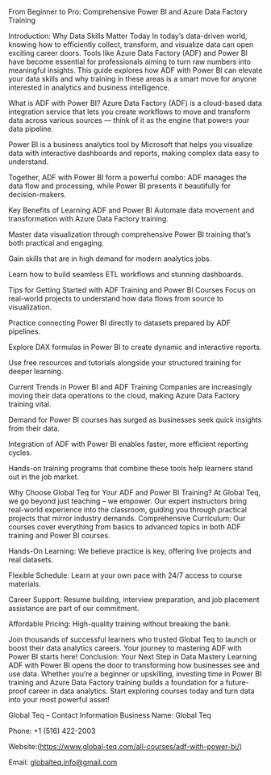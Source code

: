 From Beginner to Pro: Comprehensive Power BI and Azure Data Factory Training

Introduction: Why Data Skills Matter Today
In today’s data-driven world, knowing how to efficiently collect, transform, and visualize data can open exciting career doors. Tools like Azure Data Factory (ADF) and Power BI have become essential for professionals aiming to turn raw numbers into meaningful insights.
This guide explores how ADF with Power BI can elevate your data skills and why training in these areas is a smart move for anyone interested in analytics and business intelligence.

What is ADF with Power BI?
Azure Data Factory (ADF) is a cloud-based data integration service that lets you create workflows to move and transform data across various sources — think of it as the engine that powers your data pipeline.


Power BI is a business analytics tool by Microsoft that helps you visualize data with interactive dashboards and reports, making complex data easy to understand.


Together, ADF with Power BI form a powerful combo: ADF manages the data flow and processing, while Power BI presents it beautifully for decision-makers.

Key Benefits of Learning ADF and Power BI
Automate data movement and transformation with Azure Data Factory training.


Master data visualization through comprehensive Power BI training that’s both practical and engaging.


Gain skills that are in high demand for modern analytics jobs.


Learn how to build seamless ETL workflows and stunning dashboards.



Tips for Getting Started with ADF Training and Power BI Courses
Focus on real-world projects to understand how data flows from source to visualization.


Practice connecting Power BI directly to datasets prepared by ADF pipelines.


Explore DAX formulas in Power BI to create dynamic and interactive reports.


Use free resources and tutorials alongside your structured training for deeper learning.



Current Trends in Power BI and ADF Training
Companies are increasingly moving their data operations to the cloud, making Azure Data Factory training vital.


Demand for Power BI courses has surged as businesses seek quick insights from their data.


Integration of ADF with Power BI enables faster, more efficient reporting cycles.


Hands-on training programs that combine these tools help learners stand out in the job market.


Why Choose Global Teq for Your ADF and Power BI Training?
At Global Teq, we go beyond just teaching – we empower. Our expert instructors bring real-world experience into the classroom, guiding you through practical projects that mirror industry demands.
Comprehensive Curriculum: Our courses cover everything from basics to advanced topics in both ADF training and Power BI courses.


Hands-On Learning: We believe practice is key, offering live projects and real datasets.


Flexible Schedule: Learn at your own pace with 24/7 access to course materials.


Career Support: Resume building, interview preparation, and job placement assistance are part of our commitment.


Affordable Pricing: High-quality training without breaking the bank.


Join thousands of successful learners who trusted Global Teq to launch or boost their data analytics careers. Your journey to mastering ADF with Power BI starts here!
Conclusion: Your Next Step in Data Mastery
Learning ADF with Power BI opens the door to transforming how businesses see and use data. Whether you’re a beginner or upskilling, investing time in Power BI training and Azure Data Factory training builds a foundation for a future-proof career in data analytics.
Start exploring courses today and turn data into your most powerful asset!


 Global Teq – Contact Information
Business Name: Global Teq

Phone: +1 (516) 422-2003

Website:(https://www.global-teq.com/all-courses/adf-with-power-bi/)

Email: globalteq.info@gmail.com




































































































































